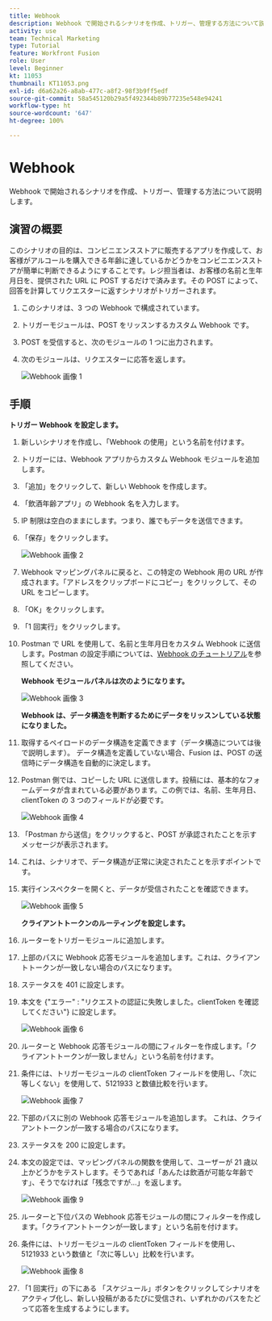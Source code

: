 ```yaml
---
title: Webhook
description: Webhook で開始されるシナリオを作成、トリガー、管理する方法について説明します。
activity: use
team: Technical Marketing
type: Tutorial
feature: Workfront Fusion
role: User
level: Beginner
kt: 11053
thumbnail: KT11053.png
exl-id: d6a62a26-a8ab-477c-a8f2-98f3b9ff5edf
source-git-commit: 58a545120b29a5f492344b89b77235e548e94241
workflow-type: ht
source-wordcount: '647'
ht-degree: 100%

---
```


# Webhook

Webhook で開始されるシナリオを作成、トリガー、管理する方法について説明します。

## 演習の概要

このシナリオの目的は、コンビニエンスストアに販売するアプリを作成して、お客様がアルコールを購入できる年齢に達しているかどうかをコンビニエンスストアが簡単に判断できるようにすることです。レジ担当者は、お客様の名前と生年月日を、提供された URL に POST するだけで済みます。その POST によって、回答を計算してリクエスターに返すシナリオがトリガーされます。

1. このシナリオは、3 つの Webhook で構成されています。
1. トリガーモジュールは、POST をリッスンするカスタム Webhook です。
1. POST を受信すると、次のモジュールの 1 つに出力されます。
1. 次のモジュールは、リクエスターに応答を返します。

   ![Webhook 画像 1](../12-exercises/assets/webhooks-walkthrough-1.png)

## 手順

**トリガー Webhook を設定します。**

1. 新しいシナリオを作成し、「Webhook の使用」という名前を付けます。
1. トリガーには、Webhook アプリからカスタム Webhook モジュールを追加します。
1. 「追加」をクリックして、新しい Webhook を作成します。
1. 「飲酒年齢アプリ」の Webhook 名を入力します。
1. IP 制限は空白のままにします。つまり、誰でもデータを送信できます。
1. 「保存」をクリックします。


   ![Webhook 画像 2](../12-exercises/assets/webhooks-walkthrough-2.png)

1. Webhook マッピングパネルに戻ると、この特定の Webhook 用の URL が作成されます。「アドレスをクリップボードにコピー」をクリックして、その URL をコピーします。
1. 「OK」をクリックします。
1. 「1 回実行」をクリックします。
1. Postman で URL を使用して、名前と生年月日をカスタム Webhook に送信します。Postman の設定手順については、[Webhook のチュートリアル](https://experienceleague.adobe.com/docs/workfront-learn/tutorials-workfront/fusion/beyond-basic-modules/webhooks-walkthrough.html?lang=ja)を参照してください。

   **Webhook モジュールパネルは次のようになります。**

   ![Webhook 画像 3](../12-exercises/assets/webhooks-walkthrough-3.png)

   **Webhook は、データ構造を判断するためにデータをリッスンしている状態になりました。**

1. 取得するペイロードのデータ構造を定義できます（データ構造については後で説明します）。 データ構造を定義していない場合、Fusion は、POST の送信時にデータ構造を自動的に決定します。
1. Postman 側では、コピーした URL に送信します。投稿には、基本的なフォームデータが含まれている必要があります。この例では、名前、生年月日、clientToken の 3 つのフィールドが必要です。

   ![Webhook 画像 4](../12-exercises/assets/webhooks-walkthrough-4.png)

1. 「Postman から送信」をクリックすると、POST が承認されたことを示すメッセージが表示されます。
1. これは、シナリオで、データ構造が正常に決定されたことを示すポイントです。
1. 実行インスペクターを開くと、データが受信されたことを確認できます。

   ![Webhook 画像 5](../12-exercises/assets/webhooks-walkthrough-5.png)

   **クライアントトークンのルーティングを設定します。**

1. ルーターをトリガーモジュールに追加します。
1. 上部のパスに Webhook 応答モジュールを追加します。これは、クライアントトークンが一致しない場合のパスになります。
1. ステータスを 401 に設定します。
1. 本文を {&quot;エラー&quot; : &quot;リクエストの認証に失敗しました。clientToken を確認してください&quot;} に設定します。

   ![Webhook 画像 6](../12-exercises/assets/webhooks-walkthrough-6.png)

1. ルーターと Webhook 応答モジュールの間にフィルターを作成します。「クライアントトークンが一致しません」という名前を付けます。
1. 条件には、トリガーモジュールの clientToken フィールドを使用し、「次に等しくない」を使用して、5121933 と数値比較を行います。

   ![Webhook 画像 7](../12-exercises/assets/webhooks-walkthrough-7.png)

1. 下部のパスに別の Webhook 応答モジュールを追加します。 これは、クライアントトークンが一致する場合のパスになります。
1. ステータスを 200 に設定します。
1. 本文の設定では、マッピングパネルの関数を使用して、ユーザーが 21 歳以上かどうかをテストします。そうであれば「あんたは飲酒が可能な年齢です」、そうでなければ「残念ですが…」を返します。

   ![Webhook 画像 9](../12-exercises/assets/webhooks-walkthrough-9.png)

1. ルーターと下位パスの Webhook 応答モジュールの間にフィルターを作成します。「クライアントトークンが一致します」という名前を付けます。
1. 条件には、トリガーモジュールの clientToken フィールドを使用し、5121933 という数値と「次に等しい」比較を行います。


   ![Webhook 画像 8](../12-exercises/assets/webhooks-walkthrough-8.png)

1. 「1 回実行」の下にある 「スケジュール」ボタンをクリックしてシナリオをアクティブ化し、新しい投稿があるたびに受信され、いずれかのパスをたどって応答を生成するようにします。
